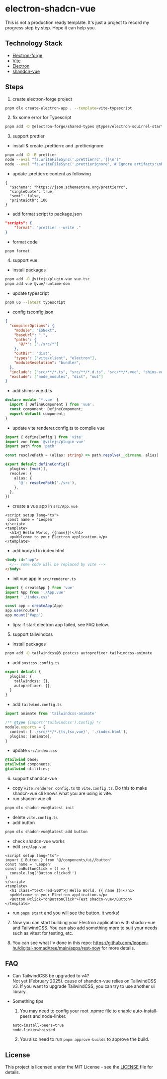 # electron-shadcn-vue

This is not a production ready template. It's just a project to record my progress step by step. Hope it can help you.

## Technology Stack

- [Electron-forge](https://www.electronforge.io/)
- [Vite](https://vitejs.dev/)
- [Electron](https://www.electronjs.org/)
- [shandcn-vue](https://www.shadcn-vue.com/)

## Steps

1. create electron-forge project
```bash
pnpm dlx create-electron-app . --template=vite-typescript
```

2. fix some error for Typescript
```bash
pnpm add -D @electron-forge/shared-types @types/electron-squirrel-startup
```

3. support prettier
- install & create .prettierrc and .prettierignore
```bash
pnpm add -D -E prettier
node --eval "fs.writeFileSync('.prettierrc','{}\n')"
node --eval "fs.writeFileSync('.prettierignore','# Ignore artifacts:\nbuild\ncoverage\n')"
```
- update .prettierrc content as following
```.prettierrc
{
  "$schema": "https://json.schemastore.org/prettierrc",
  "singleQuote": true,
  "semi": false,
  "printWidth": 100
}
```
- add format script to package.json
```json
"scripts": {
    "format": "prettier --write ."
}
```
- format code
```bash
pnpm format
```

4. support vue
- install packages
```bash
pnpm add -D @vitejs/plugin-vue vue-tsc
pnpm add vue @vue/runtime-dom
```
- update typescript
```bash
pnpm up --latest typescript
```
- config tsconfig.json
```json
{
  "compilerOptions": {
    "module": "ESNext",
    "baseUrl": ".",
    "paths": {
      "@/*": ["./src/*"]
    },
    "outDir": "dist",
    "types": ["vite/client", "electron"],
    "moduleResolution": "bundler",
  },
  "include": ["src/**/*.ts", "src/**/*.d.ts", "src/**/*.vue", "shims-vue.d.ts"],
  "exclude": ["node_modules", "dist", "out"]
}
```
- add shims-vue.d.ts
```ts
declare module '*.vue' {
  import { DefineComponent } from 'vue';
  const component: DefineComponent;
  export default component;
}
```
- update vite.renderer.config.ts to complie vue
```ts
import { defineConfig } from 'vite'
import vue from '@vitejs/plugin-vue'
import path from 'path'

const resolvePath = (alias: string) => path.resolve(__dirname, alias)

export default defineConfig({
  plugins: [vue()],
  resolve: {
    alias: {
      '@': resolvePath('./src'),
    },
  },
})
```
- create a vue app in `src/App.vue`
```vue
<script setup lang="ts">
 const name = 'Leopen'
</script>
<template>
  <h1>💖 Hello World, {{name}}!</h1>
  <p>Welcome to your Electron application.</p>
</template>
```
- add body id in index.html
```html
<body id="app">
  <!-- some code will be replaced by vite -->
</body>
```
- init vue app in `src/renderer.ts`
```ts
import { createApp } from 'vue'
import App from './App.vue'
import './index.css'

const app = createApp(App)
app.use(router)
app.mount('#app')
```
- tips: if start electron app failed, see FAQ below.

5. support tailwindcss
- install packages
```bash
pnpm add -D tailwindcss@3 postcss autoprefixer tailwindcss-animate
```
- add `postcss.config.ts`
```typescript
export default {
  plugins: {
    tailwindcss: {},
    autoprefixer: {},
  }
}
```
- add `tailwind.config.ts`
```typescript
import animate from 'tailwindcss-animate'

/** @type {import('tailwindcss').Config} */
module.exports = {
  content: ['./src/**/*.{ts,tsx,vue}', './index.html'],
  plugins: [animate],
}
```
- update `src/index.css`
```css
@tailwind base;
@tailwind components;
@tailwind utilities;
```

6. support shandcn-vue
- copy `vite.renderer.config.ts` to `vite.config.ts`. Do this to make shadcn-vue cli knows what you are using is vite.
- run shadcn-vue cli
```bash
pnpm dlx shadcn-vue@latest init
```
- delete `vite.config.ts`
- add button
```bash
pnpm dlx shadcn-vue@latest add button
```
- check shadcn-vue works
- edit `src/App.vue`
```vue
<script setup lang="ts">
import { Button } from '@/components/ui//button'
const name = 'Leopen'
const onButtonClick = () => {
  console.log('Button clicked!')
}
</script>
<template>
  <h1 class="text-red-500">💖 Hello World, {{ name }}!</h1>
  <p>Welcome to your Electron application.</p>
  <Button @click="onButtonClick">Test shadcn-vue</Button>
</template>
```
- run `pnpm start` and you will see the button. it works!

7. Now you can start building your Electron application with shadcn-vue and TailwindCSS. You can also add something more to suit your needs such as vitest for testing, etc.

8. You can see what I'v done in this repo: https://github.com/leopen-hu/digital-nomad/tree/main/apps/rest-now for more details.

## FAQ

- Can TailwindCSS be upgraded to v4?  
  Not yet (February 2025). cause of shandcn-vue relies on TailwindCSS v3. If you want to upgrade TailwindCSS, you can try to use another ui library.

- Something tips 
  1. You may need to config your root .npmrc file to enable auto-install-peers and node-linker.
  ```txt
  auto-install-peers=true
  node-linker=hoisted
  ```
  2. You also need to run `pnpm approve-builds` to approve the build.

## License

This project is licensed under the MIT License - see the [LICENSE](https://github.com/leopen-hu/electron-shadcn-vue/blob/main/LICENSE) file for details.
